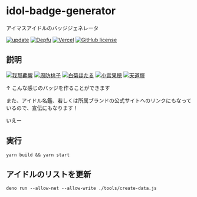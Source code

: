 # idol-badge-generator

アイマスアイドルのバッジジェネレータ

[![update](https://github.com/arrow2nd/idol-badge-generator/actions/workflows/update.yaml/badge.svg)](https://github.com/arrow2nd/idol-badge-generator/actions/workflows/update.yaml)
[![Depfu](https://badges.depfu.com/badges/3d36be5cde3edf300dcaa05fe5c71406/overview.svg)](https://depfu.com/github/arrow2nd/idol-badge-generator?project_id=34196)
[![Vercel](https://therealsujitk-vercel-badge.vercel.app/?app=idol-badge-generator)](https://idol-badge-generator.vercel.app)
[![GitHub license](https://img.shields.io/github/license/arrow2nd/idol-badge-generator)](https://github.com/arrow2nd/idol-badge-generator/blob/main/LICENSE)

## 説明

[![我那覇響](https://img.shields.io/badge/IDOLM%40STER-%E6%88%91%E9%82%A3%E8%A6%87%E9%9F%BF-01ADB9)](https://idollist.idolmaster-official.jp/detail/10003)
[![周防桃子](https://img.shields.io/badge/MILLION%20LIVE!-%E5%91%A8%E9%98%B2%E6%A1%83%E5%AD%90-EFB864)](https://idollist.idolmaster-official.jp/detail/30015)
[![白菊ほたる](https://img.shields.io/badge/CINDERELLA%20GIRLS-%E7%99%BD%E8%8F%8A%E3%81%BB%E3%81%9F%E3%82%8B-D162CB)](https://idollist.idolmaster-official.jp/detail/20088)
[![小宮果穂](https://img.shields.io/badge/SHINY%20COLORS-%E5%B0%8F%E5%AE%AE%E6%9E%9C%E7%A9%82-E5461C)](https://idollist.idolmaster-official.jp/detail/50009)
[![天道輝](https://img.shields.io/badge/SideM-%E5%A4%A9%E9%81%93%E8%BC%9D-E31C1A)](https://idollist.idolmaster-official.jp/detail/40034)

↑ こんな感じのバッジを作ることができます

また、アイドル名鑑、若しくは所属ブランドの公式サイトへのリンクにもなっているので、宣伝にもなります！

いえー

## 実行

```
yarn build && yarn start
```

## アイドルのリストを更新

```
deno run --allow-net --allow-write ./tools/create-data.js
```
